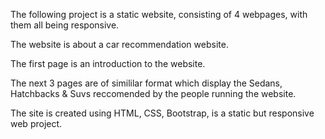 The following project is a static website, consisting of 4 webpages, with them all being responsive. 

The website is about a car recommendation website. 

The first page is an introduction to the website.

The next 3 pages are of simililar format which display the Sedans, Hatchbacks & Suvs reccomended by the people running the website.

The site is created using HTML, CSS, Bootstrap, is a static but responsive web project.
